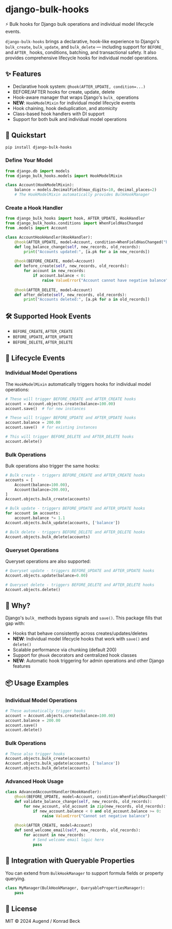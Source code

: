 
# django-bulk-hooks

⚡ Bulk hooks for Django bulk operations and individual model lifecycle events.

`django-bulk-hooks` brings a declarative, hook-like experience to Django's `bulk_create`, `bulk_update`, and `bulk_delete` — including support for `BEFORE_` and `AFTER_` hooks, conditions, batching, and transactional safety. It also provides comprehensive lifecycle hooks for individual model operations.

## ✨ Features

- Declarative hook system: `@hook(AFTER_UPDATE, condition=...)`
- BEFORE/AFTER hooks for create, update, delete
- Hook-aware manager that wraps Django's `bulk_` operations
- **NEW**: `HookModelMixin` for individual model lifecycle events
- Hook chaining, hook deduplication, and atomicity
- Class-based hook handlers with DI support
- Support for both bulk and individual model operations

## 🚀 Quickstart

```bash
pip install django-bulk-hooks
```

### Define Your Model

```python
from django.db import models
from django_bulk_hooks.models import HookModelMixin

class Account(HookModelMixin):
    balance = models.DecimalField(max_digits=10, decimal_places=2)
    # The HookModelMixin automatically provides BulkHookManager
```

### Create a Hook Handler

```python
from django_bulk_hooks import hook, AFTER_UPDATE, HookHandler
from django_bulk_hooks.conditions import WhenFieldHasChanged
from .models import Account

class AccountHookHandler(HookHandler):
    @hook(AFTER_UPDATE, model=Account, condition=WhenFieldHasChanged("balance"))
    def log_balance_change(self, new_records, old_records):
        print("Accounts updated:", [a.pk for a in new_records])
    
    @hook(BEFORE_CREATE, model=Account)
    def before_create(self, new_records, old_records):
        for account in new_records:
            if account.balance < 0:
                raise ValueError("Account cannot have negative balance")
    
    @hook(AFTER_DELETE, model=Account)
    def after_delete(self, new_records, old_records):
        print("Accounts deleted:", [a.pk for a in old_records])
```

## 🛠 Supported Hook Events

- `BEFORE_CREATE`, `AFTER_CREATE`
- `BEFORE_UPDATE`, `AFTER_UPDATE`
- `BEFORE_DELETE`, `AFTER_DELETE`

## 🔄 Lifecycle Events

### Individual Model Operations

The `HookModelMixin` automatically triggers hooks for individual model operations:

```python
# These will trigger BEFORE_CREATE and AFTER_CREATE hooks
account = Account.objects.create(balance=100.00)
account.save()  # for new instances

# These will trigger BEFORE_UPDATE and AFTER_UPDATE hooks
account.balance = 200.00
account.save()  # for existing instances

# This will trigger BEFORE_DELETE and AFTER_DELETE hooks
account.delete()
```

### Bulk Operations

Bulk operations also trigger the same hooks:

```python
# Bulk create - triggers BEFORE_CREATE and AFTER_CREATE hooks
accounts = [
    Account(balance=100.00),
    Account(balance=200.00),
]
Account.objects.bulk_create(accounts)

# Bulk update - triggers BEFORE_UPDATE and AFTER_UPDATE hooks
for account in accounts:
    account.balance *= 1.1
Account.objects.bulk_update(accounts, ['balance'])

# Bulk delete - triggers BEFORE_DELETE and AFTER_DELETE hooks
Account.objects.bulk_delete(accounts)
```

### Queryset Operations

Queryset operations are also supported:

```python
# Queryset update - triggers BEFORE_UPDATE and AFTER_UPDATE hooks
Account.objects.update(balance=0.00)

# Queryset delete - triggers BEFORE_DELETE and AFTER_DELETE hooks
Account.objects.delete()
```

## 🧠 Why?

Django's `bulk_` methods bypass signals and `save()`. This package fills that gap with:

- Hooks that behave consistently across creates/updates/deletes
- **NEW**: Individual model lifecycle hooks that work with `save()` and `delete()`
- Scalable performance via chunking (default 200)
- Support for `@hook` decorators and centralized hook classes
- **NEW**: Automatic hook triggering for admin operations and other Django features

## 📦 Usage Examples

### Individual Model Operations

```python
# These automatically trigger hooks
account = Account.objects.create(balance=100.00)
account.balance = 200.00
account.save()
account.delete()
```

### Bulk Operations

```python
# These also trigger hooks
Account.objects.bulk_create(accounts)
Account.objects.bulk_update(accounts, ['balance'])
Account.objects.bulk_delete(accounts)
```

### Advanced Hook Usage

```python
class AdvancedAccountHandler(HookHandler):
    @hook(BEFORE_UPDATE, model=Account, condition=WhenFieldHasChanged("balance"))
    def validate_balance_change(self, new_records, old_records):
        for new_account, old_account in zip(new_records, old_records):
            if new_account.balance < 0 and old_account.balance >= 0:
                raise ValueError("Cannot set negative balance")
    
    @hook(AFTER_CREATE, model=Account)
    def send_welcome_email(self, new_records, old_records):
        for account in new_records:
            # Send welcome email logic here
            pass
```

## 🧩 Integration with Queryable Properties

You can extend from `BulkHookManager` to support formula fields or property querying.

```python
class MyManager(BulkHookManager, QueryablePropertiesManager):
    pass
```

## 📝 License

MIT © 2024 Augend / Konrad Beck
